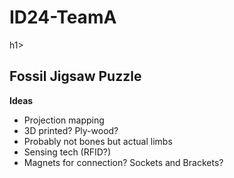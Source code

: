 <h1>ID24-TeamA</h1>h1>

<h2>Fossil Jigsaw Puzzle</h2>

**Ideas**
- Projection mapping
- 3D printed? Ply-wood?
- Probably not bones but actual limbs
- Sensing tech (RFID?)
- Magnets for connection? Sockets and Brackets?
